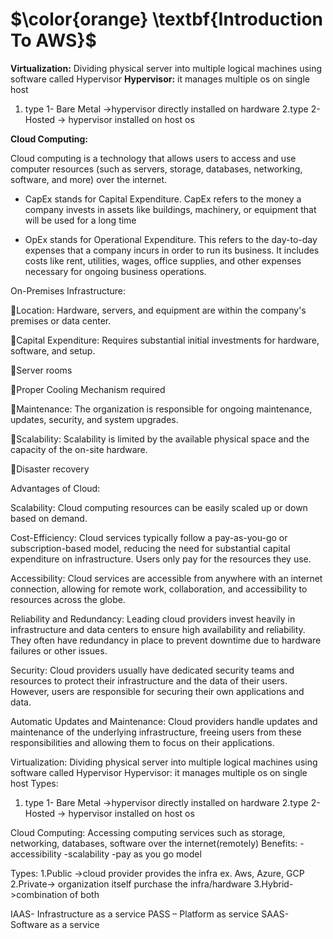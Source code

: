 
# $\color{orange} \textbf{Introduction To AWS}$




**Virtualization:**
Dividing physical server into multiple logical machines using software called Hypervisor
**Hypervisor:**
it manages multiple os on single host


1. type 1- Bare Metal ->hypervisor directly installed on hardware
2.type 2- Hosted -> hypervisor installed on host os


**Cloud Computing:**

Cloud computing is a technology that allows users to access and use computer resources (such as servers, storage, databases, networking, software, and more) over the internet.




- CapEx stands for Capital Expenditure. CapEx refers to the money a company invests in assets like buildings, machinery, or equipment that will be used for a long time

- OpEx stands for Operational Expenditure. This refers to the day-to-day expenses that a company incurs in order to run its business. It includes costs like rent, utilities, wages, office supplies, and other expenses necessary for ongoing business operations.


On-Premises Infrastructure:

Location: Hardware, servers, and equipment are within the company's premises or data center.

Capital Expenditure: Requires substantial initial investments for hardware, software, and setup.

Server rooms

Proper Cooling Mechanism required

Maintenance: The organization is responsible for ongoing maintenance, updates, security, and system upgrades.

Scalability: Scalability is limited by the available physical space and the capacity of the on-site hardware.

Disaster recovery

Advantages of Cloud:

Scalability: Cloud computing resources can be easily scaled up or down based on demand. 

Cost-Efficiency: Cloud services typically follow a pay-as-you-go or subscription-based model, reducing the need for substantial capital expenditure on infrastructure. Users only pay for the resources they use.

Accessibility: Cloud services are accessible from anywhere with an internet connection, allowing for remote work, collaboration, and accessibility to resources across the globe.

Reliability and Redundancy: Leading cloud providers invest heavily in infrastructure and data centers to ensure high availability and reliability. They often have redundancy in place to prevent downtime due to hardware failures or other issues.

Security: Cloud providers usually have dedicated security teams and resources to protect their infrastructure and the data of their users. However, users are responsible for securing their own applications and data.

Automatic Updates and Maintenance: Cloud providers handle updates and maintenance of the underlying infrastructure, freeing users from these responsibilities and allowing them to focus on their applications.


Virtualization: Dividing physical server into multiple logical machines using software called Hypervisor
Hypervisor: it manages multiple os on single host
Types:


1. type 1- Bare Metal ->hypervisor directly installed on hardware
2.type 2- Hosted -> hypervisor installed on host os


Cloud Computing: Accessing computing services such as storage, networking, databases, software over the internet(remotely)
Benefits:
-accessibility
-scalability
-pay as you go model

Types:
1.Public ->cloud provider provides the infra ex. Aws, Azure, GCP
2.Private-> organization itself purchase the infra/hardware
3.Hybrid->combination of both

IAAS- Infrastructure as a service
PASS – Platform as service
SAAS- Software as a service






